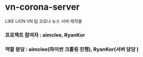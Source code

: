 # vn-corona-server
LIKE LION VN 팀 코로나 뉴스 서버 제작물

### 프로젝트 참여자 : aimclee, RyanKor
### 역할 분담 : aimclee(파이썬 크롤링 진행), RyanKor(서버 담당 )
